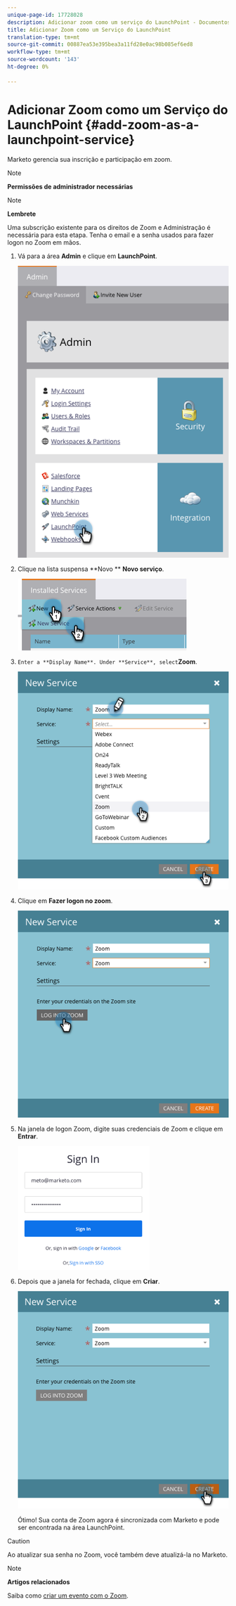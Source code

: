 ```yaml
---
unique-page-id: 17728028
description: Adicionar zoom como um serviço do LaunchPoint - Documentos do Marketing - Documentação do produto
title: Adicionar Zoom como um Serviço do LaunchPoint
translation-type: tm+mt
source-git-commit: 00887ea53e395bea3a11fd28e0ac98b085ef6ed8
workflow-type: tm+mt
source-wordcount: '143'
ht-degree: 0%

---
```



# Adicionar Zoom como um Serviço do LaunchPoint {#add-zoom-as-a-launchpoint-service}

Marketo gerencia sua inscrição e participação em zoom.

>[!NOTE]
>
>**Permissões de administrador necessárias**

>[!NOTE]
>
>**Lembrete**
>
>Uma subscrição existente para os direitos de Zoom e Administração é necessária para esta etapa. Tenha o email e a senha usados para fazer logon no Zoom em mãos.

1. Vá para a área **Admin** e clique em **LaunchPoint**.

   ![](assets/launchpoint.png)

1. Clique na lista suspensa **Novo ** **Novo serviço**.

   ![](assets/newservicelp.png)

1. `Enter a **Display Name**. Under **Service**, select`**Zoom**.

   ![](assets/newservice-1.png)

1. Clique em **Fazer logon no zoom**.

   ![](assets/login.png)

1. Na janela de logon Zoom, digite suas credenciais de Zoom e clique em **Entrar**.

   ![](assets/zoomlogin.png)

1. Depois que a janela for fechada, clique em **Criar**.

   ![](assets/create-1.png)

   Ótimo! Sua conta de Zoom agora é sincronizada com Marketo e pode ser encontrada na área LaunchPoint.

>[!CAUTION]
>
>Ao atualizar sua senha no Zoom, você também deve atualizá-la no Marketo.

>[!NOTE]
>
>**Artigos relacionados**
>
>Saiba como [criar um evento com o Zoom](../../../product-docs/demand-generation/events/create-an-event/create-an-event-with-zoom.md).

